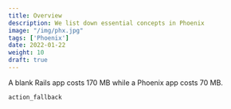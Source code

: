 ```yaml
---
title: Overview
description: We list down essential concepts in Phoenix
image: "/img/phx.jpg"
tags: ['Phoenix']
date: 2022-01-22
weight: 10
draft: true
---
```




A blank Rails app costs 170 MB while a Phoenix app costs 70 MB. 


`action_fallback`



